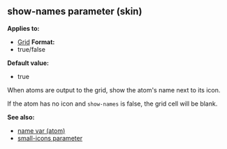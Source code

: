 ## show-names parameter (skin)

<!-- -->
**Applies to:**
+   [Grid](/ref/%7Bskin%7D/control/grid.md) <!-- -->
**Format:**
+   true/false
<!-- -->
**Default value:**
+   true


When atoms are output to the grid, show the atom\'s name next
to its icon. 

If the atom has no icon and `show-names` is false,
the grid cell will be blank.

**See also:**
+   [name var (atom)](/ref/atom/var/name.md) 
+   [small-icons parameter](/ref/%7Bskin%7D/param/small-icons.md) 